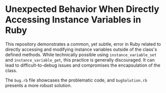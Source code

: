 # Unexpected Behavior When Directly Accessing Instance Variables in Ruby

This repository demonstrates a common, yet subtle, error in Ruby related to directly accessing and modifying instance variables outside of the class's defined methods.  While technically possible using `instance_variable_set` and `instance_variable_get`, this practice is generally discouraged. It can lead to difficult-to-debug issues and compromises the encapsulation of the class.

The `bug.rb` file showcases the problematic code, and `bugSolution.rb` presents a more robust solution.
